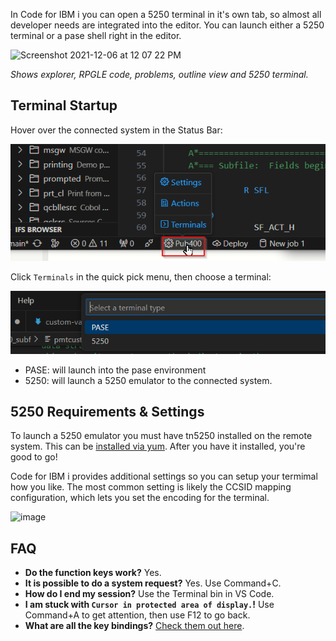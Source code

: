 In Code for IBM i you can open a 5250 terminal in it's own tab, so almost all developer needs are integrated into the editor. You can launch either a 5250 terminal or a pase shell right in the editor.

![Screenshot 2021-12-06 at 12 07 22 PM](https://user-images.githubusercontent.com/3708366/144915006-20d44162-23ec-4f04-beec-889f989cd497.png)

_Shows explorer, RPGLE code, problems, outline view and 5250 terminal._

## Terminal Startup

Hover over the connected system in the Status Bar:

![System Quick Pick menu](../../assets/Terminals_01.png)

Click  ``Terminals`` in the quick pick menu, then choose a terminal:

![Choose termimal](../../assets/Terminals_02.png)

* PASE: will launch into the pase environment
* 5250: will launch a 5250 emulator to the connected system. 

## 5250 Requirements & Settings

To launch a 5250 emulator you must have tn5250 installed on the remote system. This can be [installed via yum](https://www.seidengroup.com/php-documentation/how-to-set-up-the-ibm-i-open-source-environment/). After you have it installed, you're good to go!

Code for IBM i provides additional settings so you can setup your termimal how you like. The most common setting is likely the CCSID mapping configuration, which lets you set the encoding for the terminal.

![image](https://user-images.githubusercontent.com/3708366/144916702-79ba1d15-ab1f-4248-abed-8b19c84715c9.png)

## FAQ

- **Do the function keys work?** Yes.
- **It is possible to do a system request?** Yes. Use Command+C.
- **How do I end my session?** Use the Terminal bin in VS Code.
- **I am stuck with `Cursor in protected area of display.`!** Use Command+A to get attention, then use F12 to go back.
- **What are all the key bindings?** [Check them out here](https://linux.die.net/man/1/tn5250).